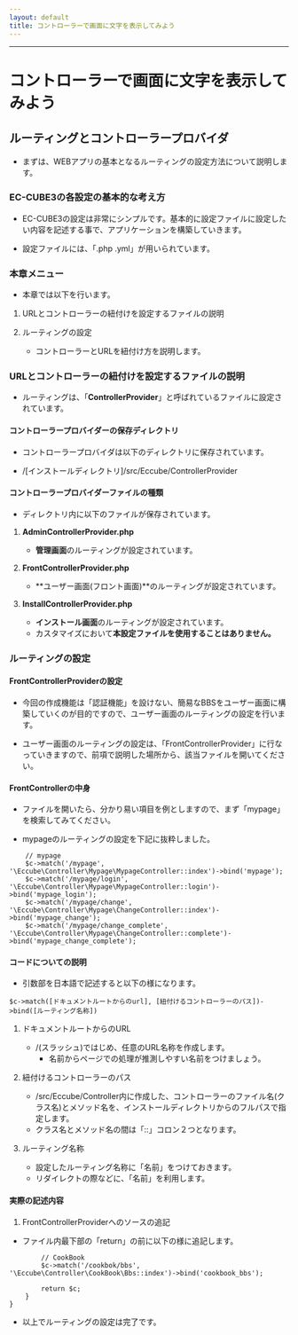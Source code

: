 ```yaml
---
layout: default
title: コントローラーで画面に文字を表示してみよう
---
```


---

# コントローラーで画面に文字を表示してみよう


## ルーティングとコントローラープロバイダ

- まずは、WEBアプリの基本となるルーティングの設定方法について説明します。

### EC-CUBE3の各設定の基本的な考え方

- EC-CUBE3の設定は非常にシンプルです。基本的に設定ファイルに設定したい内容を記述する事で、アプリケーションを構築していきます。

- 設定ファイルには、「.php .yml」が用いられています。

### 本章メニュー

- 本章では以下を行います。

1. URLとコントローラーの紐付けを設定するファイルの説明

1. ルーティングの設定
    - コントローラーとURLを紐付け方を説明します。

### URLとコントローラーの紐付けを設定するファイルの説明

- ルーティングは、「**ControllerProvider**」と呼ばれているファイルに設定されています。

#### コントローラープロバイダーの保存ディレクトリ

- コントローラープロバイダは以下のディレクトリに保存されています。

- /[インストールディレクトリ]/src/Eccube/ControllerProvider

#### コントローラープロバイダーファイルの種類

- ディレクトリ内に以下のファイルが保存されています。

1. **AdminControllerProvider.php**
    - **管理画面**のルーティングが設定されています。

1. **FrontControllerProvider.php**
    - **ユーザー画面(フロント画面)**のルーティングが設定されています。

1. **InstallControllerProvider.php**
    - **インストール画面**のルーティングが設定されています。
    - カスタマイズにおいて**本設定ファイルを使用することはありません。**

### ルーティングの設定

#### FrontControllerProviderの設定

- 今回の作成機能は「認証機能」を設けない、簡易なBBSをユーザー画面に構築していくのが目的ですので、ユーザー画面のルーティングの設定を行います。

- ユーザー画面のルーティングの設定は、「FrontControllerProvider」に行なっていきますので、前項で説明した場所から、該当ファイルを開いてください。

#### FrontControllerの中身

- ファイルを開いたら、分かり易い項目を例としますので、まず「mypage」を検索してみてください。

- mypageのルーティングの設定を下記に抜粋しました。

```
    // mypage
    $c->match('/mypage', '\Eccube\Controller\Mypage\MypageController::index')->bind('mypage');
    $c->match('/mypage/login', '\Eccube\Controller\Mypage\MypageController::login')->bind('mypage_login');
    $c->match('/mypage/change', '\Eccube\Controller\Mypage\ChangeController::index')->bind('mypage_change');
    $c->match('/mypage/change_complete', '\Eccube\Controller\Mypage\ChangeController::complete')->bind('mypage_change_complete');

```

#### コードについての説明

- 引数部を日本語で記述すると以下の様になります。

```
$c->match([ドキュメントルートからのurl], [紐付けるコントローラーのパス])->bind([ルーティング名称])
```

1. ドキュメントルートからのURL
    - /(スラッシュ)ではじめ、任意のURL名称を作成します。
        - 名前からページでの処理が推測しやすい名前をつけましょう。

1. 紐付けるコントローラーのパス
    - /src/Eccube/Controller内に作成した、コントローラーのファイル名(クラス名)とメソッド名を、インストールディレクトリからのフルパスで指定します。
    - クラス名とメソッド名の間は「::」コロン２つとなります。

1. ルーティング名称
    - 設定したルーティング名称に「名前」をつけておきます。
    - リダイレクトの際などに、「名前」を利用します。

#### 実際の記述内容

1. FrontControllerProviderへのソースの追記

- ファイル内最下部の「return」の前に以下の様に追記します。

```
        // CookBook
        $c->match('/cookbok/bbs', '\Eccube\Controller\CookBook\Bbs::index')->bind('cookbook_bbs');

        return $c;
    }
}
```

- 以上でルーティングの設定は完了です。
